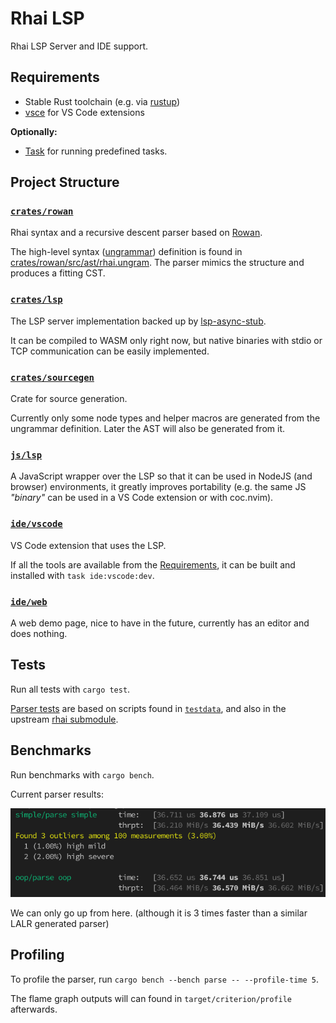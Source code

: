 # Rhai LSP

Rhai LSP Server and IDE support.

## Requirements

- Stable Rust toolchain (e.g. via [rustup](https://rustup.rs/))
- [vsce](https://www.npmjs.com/package/vsce) for VS Code extensions

**Optionally:**

- [Task](https://taskfile.dev) for running predefined tasks.

## Project Structure

### [`crates/rowan`](crates/rowan)

Rhai syntax and a recursive descent parser based on [Rowan](https://github.com/rust-analyzer/rowan).

The high-level syntax ([ungrammar](https://rust-analyzer.github.io/blog/2020/10/24/introducing-ungrammar.html)) definition is found in [crates/rowan/src/ast/rhai.ungram](crates/rowan/src/ast/rhai.ungram). The parser mimics the structure and produces a fitting CST.

### [`crates/lsp`](crates/lsp)

The LSP server implementation backed up by [lsp-async-stub](https://github.com/tamasfe/taplo/tree/master/lsp-async-stub).

It can be compiled to WASM only right now, but native binaries with stdio or TCP communication can be easily implemented.

### [`crates/sourcegen`](crates/sourcegen)

Crate for source generation.

Currently only some node types and helper macros are generated from the ungrammar definition. Later the AST will also be generated from it.

### [`js/lsp`](js/lsp)

A JavaScript wrapper over the LSP so that it can be used in NodeJS (and browser) environments, it greatly improves portability (e.g. the same JS *"binary"* can be used in a VS Code extension or with coc.nvim).

### [`ide/vscode`](ide/vscode)

VS Code extension that uses the LSP.

If all the tools are available from the [Requirements](#requirements), it can be built and installed with `task ide:vscode:dev`.

### [`ide/web`](ide/web)

A web demo page, nice to have in the future, currently has an editor and does nothing.

## Tests

Run all tests with `cargo test`.

[Parser tests](crates/rowan/tests) are based on scripts found in [`testdata`](testdata), and also in the upstream [rhai submodule](rhai/scripts).

## Benchmarks

Run benchmarks with `cargo bench`.

Current parser results:

![bench](images/bench.png)

We can only go up from here. (although it is 3 times faster than a similar LALR generated parser)

## Profiling

To profile the parser, run `cargo bench --bench parse -- --profile-time 5`.

The flame graph outputs will can found in `target/criterion/profile` afterwards.
